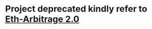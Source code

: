 # Project deprecated kindly refer to [Eth-Arbitrage 2.0](https://github.com/Devilla/eth-arbitrage-2)
